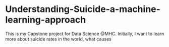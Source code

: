 # Understanding-Suicide-a-machine-learning-approach
This is my Capstone project for Data Science @MHC. Initially, I want to learn more about suicide rates in the world, what causes 
